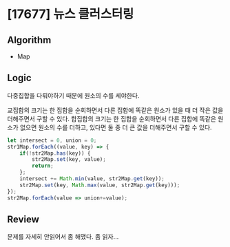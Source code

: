 # [17677] 뉴스 클러스터링
## Algorithm
- Map
## Logic
다중집합을 다뤄야하기 때문에 원소의 수를 세야한다.

교집합의 크기는 한 집합을 순회하면서 다른 집합에 똑같은 원소가 있을 때 더 작은 값을 더해주면서 구할 수 있다.
합집합의 크기는 한 집합을 순회하면서 다른 집합에 똑같은 원소가 없으면 원소의 수를 더하고, 있다면 둘 중 더 큰 값을 더해주면서 구할 수 있다.

```js
let intersect = 0, union = 0;
str1Map.forEach((value, key) => {
    if(!str2Map.has(key)) {
        str2Map.set(key, value);
        return;
    };
    intersect += Math.min(value, str2Map.get(key));
    str2Map.set(key, Math.max(value, str2Map.get(key)));
});
str2Map.forEach(value => union+=value);
```

## Review
문제를 자세히 안읽어서 좀 해맸다. 좀 읽자...